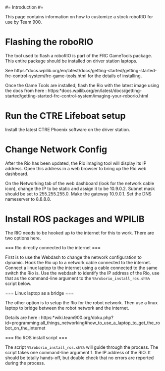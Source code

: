 #= Introduction #=

This page contains information on how to customize a stock roboRIO for use by Team 900.

# Flashing the roboRIO #

The tool used to flash a roboRIO is part of the FRC GameTools package. This entire package should be installed on driver station laptops.

See https:*docs.wpilib.org/en/latest/docs/getting-started/getting-started-frc-control-system/frc-game-tools.html for the details of installing.

Once the Game Tools are installed, flash the Rio with the latest image using the docs from here : https:*docs.wpilib.org/en/latest/docs/getting-started/getting-started-frc-control-system/imaging-your-roborio.html
# Run the CTRE Lifeboat setup #

Install the latest CTRE Phoenix software on the driver station. 



# Change Network Config #

After the Rio has been updated, the Rio imaging tool will display its IP address.  Open this address in a web browser to bring up the Rio web dashboard.

On the Networking tab of the web dashboard (look for the network cable icon), change the IP to be static and assign it to be 10.9.0.2. Subnet mask should be set to 255.255.255.0. Make the gateway 10.9.0.1.  Set the DNS nameserver to 8.8.8.8.


# Install ROS packages and WPILIB #

The RIO needs to be hooked up to the internet for this to work. There are two options here.

=== Rio directly connected to the internet ===

First is to use the Webdash to change the network configuration to dynamic.  Hook the Rio up to a network cable connected to the internet.  Connect a linux laptop to the internet using a cable connected to the same switch the Rio is.  Use the webdash to identify the IP address of the Rio, use that as the command-line argument to the `%%roborio_install_ros.sh%%` script below.

=== Linux laptop as a bridge ===

The other option is to setup the Rio for the robot network. Then use a linux laptop to bridge between the robot network and the internet. 

Details are here : https:*wiki.team900.org/doku.php?id=programming:all_things_networking#how_to_use_a_laptop_to_get_the_robot_on_the_internet

=== Rio ROS install script ===

The script `%%roborio_install_ros.sh%%` will guide through the process. The script takes one command-line argument 1. the IP address of the RIO.  It should be totally hands-off, but double check that no errors are reported during the process.